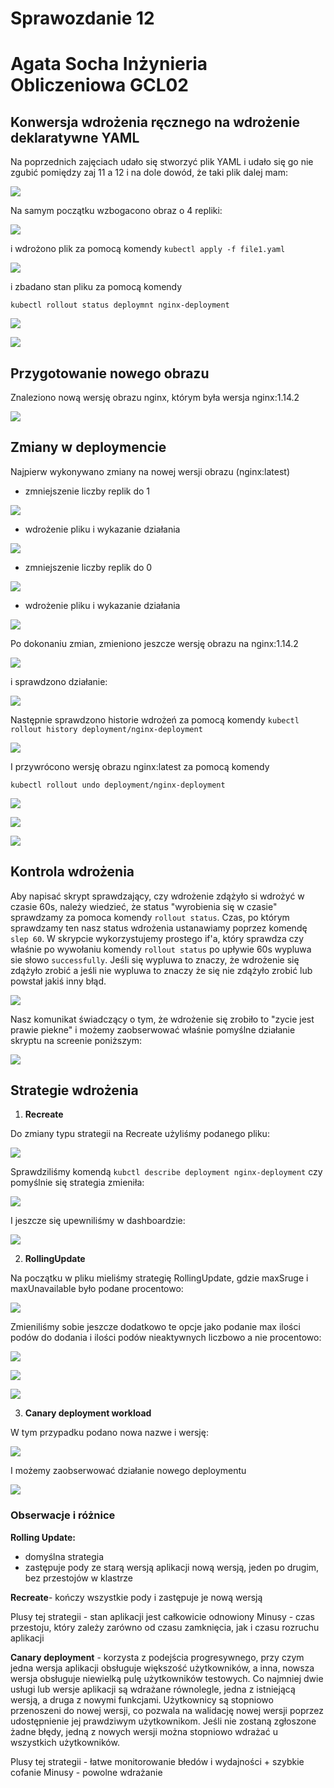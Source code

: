 # Sprawozdanie 12
# Agata Socha Inżynieria Obliczeniowa GCL02

##  Konwersja wdrożenia ręcznego na wdrożenie deklaratywne YAML

Na poprzednich zajęciach udało się stworzyć plik YAML i udało się go nie zgubić pomiędzy zaj 11 a 12 i na dole dowód, że taki plik dalej mam:

![](./img/1.png)

Na samym początku wzbogacono obraz o 4 repliki:

![](./img/2.png)


i wdrożono plik za pomocą komendy
`` kubectl apply -f file1.yaml ``

![](./img/7.png)

i zbadano stan pliku za pomocą komendy 

``kubectl rollout status deploymnt nginx-deployment``

![](./img/3.png)

![](./img/4.png)


## Przygotowanie nowego obrazu

Znaleziono nową wersję obrazu nginx, którym była wersja nginx:1.14.2

![](./img/5.png)


## Zmiany w deploymencie

Najpierw wykonywano zmiany na nowej wersji obrazu (nginx:latest) 
- zmniejszenie liczby replik do 1

![](./img/6.png)


- wdrożenie pliku i wykazanie działania 

![](./img/7.png)

- zmniejszenie liczby replik do 0

![](./img/8.png)


- wdrożenie pliku i wykazanie działania 

![](./img/9.png)

Po dokonaniu zmian, zmieniono jeszcze wersję obrazu na nginx:1.14.2 


![](./img/10.png)

i sprawdzono działanie:

![](./img/11.png)

Następnie sprawdzono historie wdrożeń za pomocą komendy 
``kubectl rollout history deployment/nginx-deployment``

![](./img/13.png)

I przywrócono wersję obrazu nginx:latest za pomocą komendy 

``kubectl rollout undo deployment/nginx-deployment``

![](./img/14.png)

![](./img/15.png)

![](./img/16.png)


## Kontrola wdrożenia

Aby napisać skrypt sprawdzający, czy wdrożenie zdążyło si wdrożyć w czasie 60s, należy wiedzieć, że status "wyrobienia się w czasie" sprawdzamy za pomoca komendy ``rollout status``. Czas, po którym sprawdzamy ten nasz status wdrożenia ustanawiamy poprzez komendę ``slep 60``. 
W skrypcie wykorzystujemy prostego if'a, który sprawdza czy właśnie po wywołaniu komendy ``rollout status`` po upływie 60s wypluwa sie słowo ``successfully``. Jeśli się wypluwa to znaczy, że wdrożenie się zdążyło zrobić a jeśli nie wypluwa to znaczy że się nie zdążyło zrobić lub powstał jakiś inny błąd. 


![](./img/17.png)

Nasz komunikat świadczący o tym, że wdrożenie się zrobiło to "zycie jest prawie piekne" i możemy zaobserwować właśnie pomyślne działanie skryptu na screenie poniższym: 

![](./img/18.png)


## Strategie wdrożenia

1. **Recreate**

Do zmiany typu strategii na Recreate użyliśmy podanego pliku: 

![](./img/20.png)

Sprawdziliśmy komendą ``kubctl describe deployment nginx-deployment`` czy pomyślnie się strategia zmieniła: 

![](./img/21.png)

I jeszcze się upewniliśmy w dashboardzie: 

![](./img/22.png)


2. **RollingUpdate** 

Na początku w pliku mieliśmy strategię RollingUpdate, gdzie maxSruge i maxUnavailable było podane procentowo: 

![](./img/19.png)

Zmieniliśmy sobie jeszcze dodatkowo te opcje jako podanie max  ilości podów  do dodania i ilości podów nieaktywnych liczbowo a nie procentowo: 

![](./img/23-rol.png)

![](./img/24-rol.png)

![](./img/25-rol.png)


3. **Canary deployment workload** 

W tym przypadku podano nowa nazwe i wersję:

![](./img/29.png)

I możemy zaobserwować działanie nowego deploymentu

![](./img/30.png)


### Obserwacje i różnice

**Rolling Update:**
- domyślna strategia
- zastępuje pody ze starą wersją aplikacji nową wersją, jeden po drugim, bez przestojów w klastrze

**Recreate**- kończy wszystkie pody i zastępuje je nową wersją

Plusy tej strategii - stan aplikacji jest całkowicie odnowiony 
Minusy - czas przestoju, który zależy zarówno od czasu zamknięcia, jak i czasu rozruchu aplikacji

**Canary deployment** - korzysta z podejścia progresywnego, przy czym jedna wersja aplikacji obsługuje większość użytkowników, a inna, nowsza wersja obsługuje niewielką pulę użytkowników testowych. Co najmniej dwie usługi lub wersje aplikacji są wdrażane równolegle, jedna z istniejącą wersją, a druga z nowymi funkcjami. Użytkownicy są stopniowo przenoszeni do nowej wersji, co pozwala na walidację nowej wersji poprzez udostępnienie jej prawdziwym użytkownikom. Jeśli nie zostaną zgłoszone żadne błędy, jedną z nowych wersji można stopniowo wdrażać u wszystkich użytkowników.

Plusy tej strategii - łatwe monitorowanie błedów i wydajności + szybkie cofanie 
Minusy - powolne wdrażanie 

